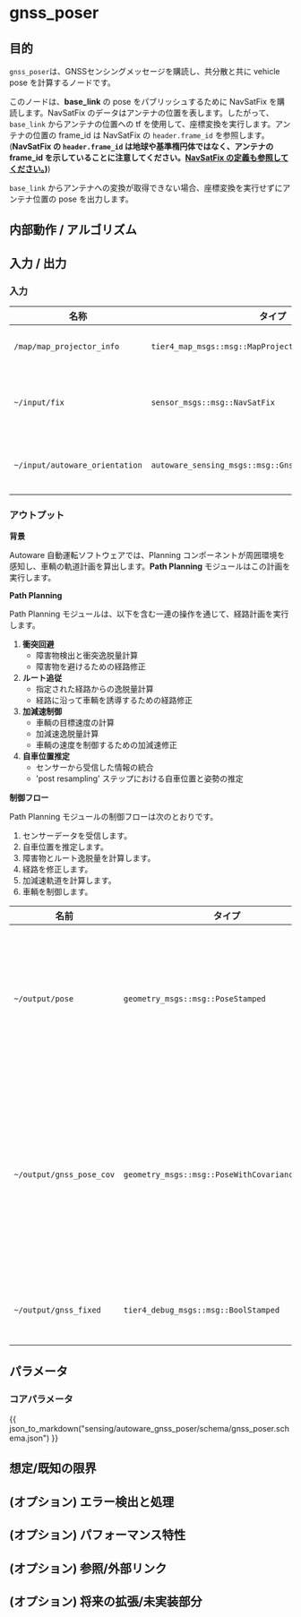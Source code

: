 # gnss_poser

## 目的

`gnss_poser`は、GNSSセンシングメッセージを購読し、共分散と共に vehicle pose を計算するノードです。

このノードは、**base_link** の pose をパブリッシュするために NavSatFix を購読します。NavSatFix のデータはアンテナの位置を表します。したがって、`base_link` からアンテナの位置への tf を使用して、座標変換を実行します。アンテナの位置の frame_id は NavSatFix の `header.frame_id` を参照します。
(**NavSatFix の `header.frame_id` は地球や基準楕円体ではなく、アンテナの frame_id を示していることに注意してください。[NavSatFix の定義も参照してください。](https://docs.ros.org/en/noetic/api/sensor_msgs/html/msg/NavSatFix.html))**)

`base_link` からアンテナへの変換が取得できない場合、座標変換を実行せずにアンテナ位置の pose を出力します。

## 内部動作 / アルゴリズム

## 入力 / 出力

### 入力

| 名称 | タイプ | 説明 |
|---|---|---|
| `/map/map_projector_info` | `tier4_map_msgs::msg::MapProjectorInfo` | 地図投影情報 |
| `~/input/fix` | `sensor_msgs::msg::NavSatFix` | GNSS状態メッセージ |
| `~/input/autoware_orientation` | `autoware_sensing_msgs::msg::GnssInsOrientationStamped` | 姿勢 [詳細はこちら](https://github.com/autowarefoundation/autoware_msgs/tree/main/autoware_sensing_msgs) |

### アウトプット

**背景**

Autoware 自動運転ソフトウェアでは、Planning コンポーネントが周囲環境を感知し、車輌の軌道計画を算出します。**Path Planning** モジュールはこの計画を実行します。

**Path Planning**

Path Planning モジュールは、以下を含む一連の操作を通じて、経路計画を実行します。

1. **衝突回避**
   - 障害物検出と衝突逸脱量計算
   - 障害物を避けるための経路修正
2. **ルート追従**
   - 指定された経路からの逸脱量計算
   - 経路に沿って車輌を誘導するための経路修正
3. **加減速制御**
   - 車輌の目標速度の計算
   - 加減速逸脱量計算
   - 車輌の速度を制御するための加減速修正
4. **自車位置推定**
   - センサーから受信した情報の統合
   - 'post resampling' ステップにおける自車位置と姿勢の推定

**制御フロー**

Path Planning モジュールの制御フローは次のとおりです。

1. センサーデータを受信します。
2. 自車位置を推定します。
3. 障害物とルート逸脱量を計算します。
4. 経路を修正します。
5. 加減速軌道を計算します。
6. 車輌を制御します。

| 名前                     | タイプ                                            | 説明                                                       |
| ------------------------ | ----------------------------------------------- | ------------------------------------------------------------ |
| `~/output/pose`          | `geometry_msgs::msg::PoseStamped`               | GNSS センシングデータから計算された自車位置                        |
| `~/output/gnss_pose_cov` | `geometry_msgs::msg::PoseWithCovarianceStamped` | GNSS センシングデータから計算された、共分散行列を含む自車位置 |
| `~/output/gnss_fixed`    | `tier4_debug_msgs::msg::BoolStamped`            | GNSS 固定ステータス                                          |

## パラメータ

### コアパラメータ

{{ json_to_markdown("sensing/autoware_gnss_poser/schema/gnss_poser.schema.json") }}

## 想定/既知の限界

## (オプション) エラー検出と処理

## (オプション) パフォーマンス特性

## (オプション) 参照/外部リンク

## (オプション) 将来の拡張/未実装部分

